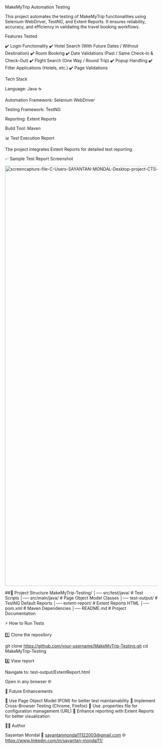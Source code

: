  MakeMyTrip Automation Testing

This project automates the testing of MakeMyTrip functionalities using Selenium WebDriver, TestNG, and Extent Reports.
It ensures reliability, accuracy, and efficiency in validating the travel booking workflows.

 Features Tested

✔️ Login Functionality
✔️ Hotel Search (With Future Dates / Without Destination)
✔️ Room Booking
✔️ Date Validations (Past / Same Check-In & Check-Out)
✔️ Flight Search (One Way / Round Trip)
✔️ Popup Handling
✔️ Filter Applications (Hotels, etc.)
✔️ Page Validations

Tech Stack

Language: Java ☕

Automation Framework: Selenium WebDriver

Testing Framework: TestNG

Reporting: Extent Reports

Build Tool: Maven

📊 Test Execution Report

The project integrates Extent Reports for detailed test reporting.

✅ Sample Test Report Screenshot

<img width="1920" height="1382" alt="screencapture-file-C-Users-SAYANTAN-MONDAL-Desktop-project-CTS-test-output-ExtentReport-html" src="https://github.com/user-attachments/assets/bcfffd1e-fbe3-4ae7-a005-f60750168d62" />

##📂 Project Structure
MakeMyTrip-Testing/
│── src/test/java/         # Test Scripts
│── src/main/java/         # Page Object Model Classes
│── test-output/           # TestNG Default Reports
│── extent-report/         # Extent Reports HTML
│── pom.xml                # Maven Dependencies
│── README.md              # Project Documentation

⚡ How to Run Tests

1️⃣ Clone the repository

git clone https://github.com/your-username/MakeMyTrip-Testing.git
cd MakeMyTrip-Testing

4️⃣ View report

Navigate to: test-output/ExtentReport.html

Open in any browser 🌐


🎯 Future Enhancements

🔹 Use Page Object Model (POM) for better test maintainability
🔹 Implement Cross-Browser Testing (Chrome, Firefox)
🔹 Use .properties file for configuration management (URL)
🔹 Enhance reporting with Extent Reports for better visualization

👨‍💻 Author

Sayantan Mondal
📧 sayantanmondal11122003@gmail.com
🌐 https://www.linkedin.com/in/sayantan-mondal11/
